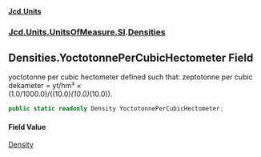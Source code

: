 #### [Jcd.Units](index.md 'index')
### [Jcd.Units.UnitsOfMeasure.SI](Jcd.Units.UnitsOfMeasure.SI.md 'Jcd.Units.UnitsOfMeasure.SI').[Densities](Densities.md 'Jcd.Units.UnitsOfMeasure.SI.Densities')

## Densities.YoctotonnePerCubicHectometer Field

yoctotonne per cubic hectometer defined such that: zeptotonne per cubic dekameter = yt/hm³ ×  
(1.0/1000.0)/((10.0)*(10.0)*(10.0)).

```csharp
public static readonly Density YoctotonnePerCubicHectometer;
```

#### Field Value
[Density](Density.md 'Jcd.Units.UnitTypes.Density')